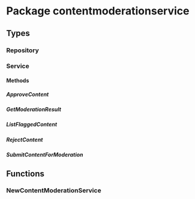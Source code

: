 # Package contentmoderationservice

## Types

### Repository

### Service

#### Methods

##### ApproveContent

##### GetModerationResult

##### ListFlaggedContent

##### RejectContent

##### SubmitContentForModeration

## Functions

### NewContentModerationService
